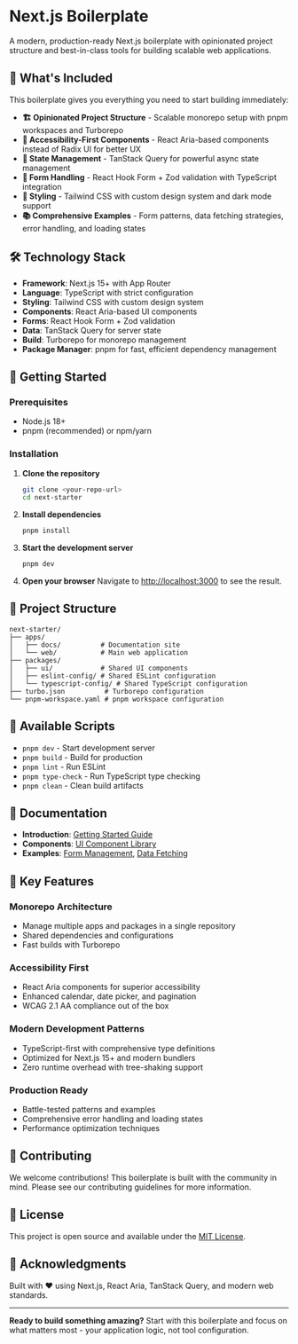 # Next.js Boilerplate

A modern, production-ready Next.js boilerplate with opinionated project structure and best-in-class tools for building scalable web applications.

## 🚀 What's Included

This boilerplate gives you everything you need to start building immediately:

- **🏗️ Opinionated Project Structure** - Scalable monorepo setup with pnpm workspaces and Turborepo
- **🎯 Accessibility-First Components** - React Aria-based components instead of Radix UI for better UX
- **🔄 State Management** - TanStack Query for powerful async state management
- **📝 Form Handling** - React Hook Form + Zod validation with TypeScript integration
- **🎨 Styling** - Tailwind CSS with custom design system and dark mode support
- **📚 Comprehensive Examples** - Form patterns, data fetching strategies, error handling, and loading states

## 🛠️ Technology Stack

- **Framework**: Next.js 15+ with App Router
- **Language**: TypeScript with strict configuration
- **Styling**: Tailwind CSS with custom design system
- **Components**: React Aria-based UI components
- **Forms**: React Hook Form + Zod validation
- **Data**: TanStack Query for server state
- **Build**: Turborepo for monorepo management
- **Package Manager**: pnpm for fast, efficient dependency management

## 🚀 Getting Started

### Prerequisites

- Node.js 18+ 
- pnpm (recommended) or npm/yarn

### Installation

1. **Clone the repository**
   ```bash
   git clone <your-repo-url>
   cd next-starter
   ```

2. **Install dependencies**
   ```bash
   pnpm install
   ```

3. **Start the development server**
   ```bash
   pnpm dev
   ```

4. **Open your browser**
   Navigate to [http://localhost:3000](http://localhost:3000) to see the result.

## 📁 Project Structure

```
next-starter/
├── apps/
│   ├── docs/          # Documentation site
│   └── web/           # Main web application
├── packages/
│   ├── ui/            # Shared UI components
│   ├── eslint-config/ # Shared ESLint configuration
│   └── typescript-config/ # Shared TypeScript configuration
├── turbo.json          # Turborepo configuration
└── pnpm-workspace.yaml # pnpm workspace configuration
```

## 🔧 Available Scripts

- `pnpm dev` - Start development server
- `pnpm build` - Build for production
- `pnpm lint` - Run ESLint
- `pnpm type-check` - Run TypeScript type checking
- `pnpm clean` - Clean build artifacts

## 📖 Documentation

- **Introduction**: [Getting Started Guide](/docs/ui/introduction)
- **Components**: [UI Component Library](/docs/ui)
- **Examples**: [Form Management](/docs/form-examples), [Data Fetching](/docs)

## 🎯 Key Features

### Monorepo Architecture
- Manage multiple apps and packages in a single repository
- Shared dependencies and configurations
- Fast builds with Turborepo

### Accessibility First
- React Aria components for superior accessibility
- Enhanced calendar, date picker, and pagination
- WCAG 2.1 AA compliance out of the box

### Modern Development Patterns
- TypeScript-first with comprehensive type definitions
- Optimized for Next.js 15+ and modern bundlers
- Zero runtime overhead with tree-shaking support

### Production Ready
- Battle-tested patterns and examples
- Comprehensive error handling and loading states
- Performance optimization techniques

## 🤝 Contributing

We welcome contributions! This boilerplate is built with the community in mind. Please see our contributing guidelines for more information.

## 📄 License

This project is open source and available under the [MIT License](LICENSE).

## 🙏 Acknowledgments

Built with ❤️ using Next.js, React Aria, TanStack Query, and modern web standards.

---

**Ready to build something amazing?** Start with this boilerplate and focus on what matters most - your application logic, not tool configuration.
